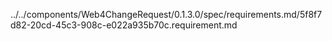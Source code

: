 ../../components/Web4ChangeRequest/0.1.3.0/spec/requirements.md/5f8f7d82-20cd-45c3-908c-e022a935b70c.requirement.md